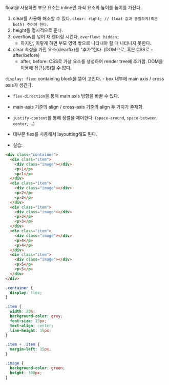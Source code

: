 float을 사용하면 부모 요소는 inline인 자식 요소의 높이를 높이를 가진다.
1. clear를 사용해 해소할 수 있다. `clear: right; // float 값과 동일하게(혹은 both) 주어야 한다.`
2. height를 명시적으로 준다.
3. overflow를 넣어 재 렌더링 시킨다. `overflow: hidden;`
    - 하지만, 이렇게 하면 부모 영역 밖으로 나타내야 할 때 나타나지 못한다.
4. clear 속성을 가진 요소(clearfix)를 "추가"한다. (DOM으로, 혹은 CSS로 - after/before)
    - after, before: CSS로 가상 요소를 생성하여 render tree에 추가함. DOM을 이용해 접근(JS)할 수 없다.

`display: flex`: containing block을 뜯어 고친다. - box 내부에 main axis / cross axis가 생긴다.
- `flex-direction`을 통해 main axis 방향을 바꿀 수 있다.
- main-axis 기준의 align / cross-axis 기준의 align 두 가지가 존재함.
- `justify-content`를 통해 정렬을 제어한다. (`space-around`, `space-between`, `center`, ...)
- 대부분 flex를 사용해서 layoutting해도 된다.

- 실습:
```html
<div class="container">
  <div class="item">
    <div class="image"></div>
    <p>1</p>
    <p>1</p>
  </div>
  <div class="item">
    <div class="image"></div>
    <p>2</p>
    <p>2</p>
  </div>
  <div class="item">
    <div class="image"></div>
    <p>3</p>
    <p>3</p>
  </div>
  <div class="item">
    <div class="image"></div>
    <p>4</p>
    <p>4</p>
  </div>
  <div class="item">
    <div class="image"></div>
    <p>5</p>
    <p>5</p>
  </div>
</div>
```
```css
.container {
  display: flex;
}

.item {
  width: 20%;
  background-color: grey;
  font-size: 15px;
  text-align: center;
  line-height: 15px;
}

.item + .item {
  margin-left: 15px;
}

.image {
  background-color: green;
  height: 100px;
}
```

